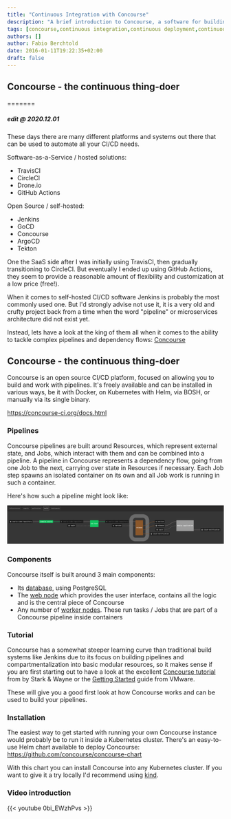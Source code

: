 ```yaml
---
title: "Continuous Integration with Concourse"
description: "A brief introduction to Concourse, a software for building Continuous Integration / Continuous Delivery pipelines"
tags: [concourse,continuous integration,continuous deployment,continuous delivery,pipelines]
authors: []
author: Fabio Berchtold
date: 2016-01-11T19:22:35+02:00
draft: false
---
```


## Concourse - the continuous thing-doer

=======
##### edit @ 2020.12.01
These days there are many different platforms and systems out there that can be used to automate all your CI/CD needs.

Software-as-a-Service / hosted solutions:
- TravisCI
- CircleCI
- Drone.io
- GitHub Actions

Open Source / self-hosted:
- Jenkins
- GoCD
- Concourse
- ArgoCD
- Tekton

One the SaaS side after I was initially using TravisCI, then gradually transitioning to CircleCI. But eventually I ended up using GitHub Actions, they seem to provide a reasonable amount of flexibility and customization at a low price (free!).

When it comes to self-hosted CI/CD software Jenkins is probably the most commonly used one. But I'd strongly advise not use it, it is a very old and crufty project back from a time when the word "pipeline" or microservices architecture did not exist yet.

Instead, lets have a look at the king of them all when it comes to the ability to tackle complex pipelines and dependency flows: [Concourse](https://concourse-ci.org)

## Concourse - the continuous thing-doer

Concourse is an open source CI/CD platform, focused on allowing you to build and work with pipelines. It's freely available and can be installed in various ways, be it with Docker, on Kubernetes with Helm, via BOSH, or manually via its single binary.

https://concourse-ci.org/docs.html

### Pipelines

Concourse pipelines are built around Resources, which represent external state, and Jobs, which interact with them and can be combined into a pipeline. A pipeline in Concourse represents a dependency flow, going from one Job to the next, carrying over state in Resources if necessary. Each Job step spawns an isolated container on its own and all Job work is running in such a container.

Here's how such a pipeline might look like:

![Pipeline](/images/concourse-pipeline.png)

### Components

Concourse itself is built around 3 main components:
- Its [database](https://concourse-ci.org/postgresql-node.html), using PostgreSQL
- The [web node](https://concourse-ci.org/concourse-web.html) which provides the user interface, contains all the logic and is the central piece of Concourse
- Any number of [worker nodes](https://concourse-ci.org/concourse-worker.html). These run tasks / Jobs that are part of a Concourse pipeline inside containers

### Tutorial

Concourse has a somewhat steeper learning curve than traditional build systems like Jenkins due to its focus on building pipelines and compartmentalization into basic modular resources, so it makes sense if you are first starting out to have a look at the excellent [Concourse tutorial](https://concoursetutorial.com/) from by Stark & Wayne or the [Getting Started](https://tanzu.vmware.com/developer/guides/ci-cd/concourse-gs/) guide from VMware.

These will give you a good first look at how Concourse works and can be used to build your pipelines.

### Installation

The easiest way to get started with running your own Concourse instance would probably be to run it inside a Kubernetes cluster. There's an easy-to-use Helm chart available to deploy Concourse: https://github.com/concourse/concourse-chart

With this chart you can install Concourse into any Kubernetes cluster. If you want to give it a try locally I'd recommend using [kind](https://kind.sigs.k8s.io/docs/user/quick-start/).

### Video introduction

{{< youtube 0bi_EWzhPvs >}}
